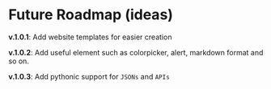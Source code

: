 # Future Roadmap (ideas)

**v.1.0.1**: Add website templates for easier creation

**v.1.0.2**: Add useful element such as colorpicker, alert, markdown format and so on.

**v.1.0.3**: Add pythonic support for `JSONs` and `APIs`

